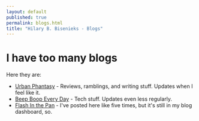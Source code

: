```yaml
---
layout: default
published: true
permalink: blogs.html
title: "Hilary B. Bisenieks - Blogs"
---
```


I have too many blogs
==

Here they are:

* [Urban Phantasy](https://urbanphantasy.wordpress.com/) - Reviews, ramblings, and writing stuff. Updates when I feel like it.
* [Beep Boop Every Day](https://beepboopeveryday.wordpress.com/) - Tech stuff. Updates even less regularly.
* [Flash In the Pan](https://flashficinthepan.wordpress.com/) - I've posted here like five times, but it's still in my blog dashboard, so.

